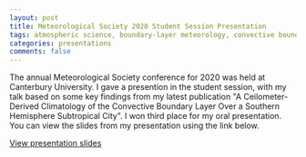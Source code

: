 ```yaml
---
layout: post
title: Meteorological Society 2020 Student Session Presentation
tags: atmospheric science, boundary-layer meteorology, convective boundary layer, climatology
categories: presentations
comments: false
---
```


The annual Meteorological Society conference for 2020 was held at Canterbury University. I gave a presention in the student session, with my talk based on some key findings from my latest publication "A Ceilometer-Derived Climatology of the Convective Boundary Layer Over a Southern Hemisphere Subtropical City". I won third place for my oral presentation. You can view the slides from my presentation using the link below. 

[View presentation slides](/assets/presentations/Marley_MetSoc_2020_presentation.pdf)
